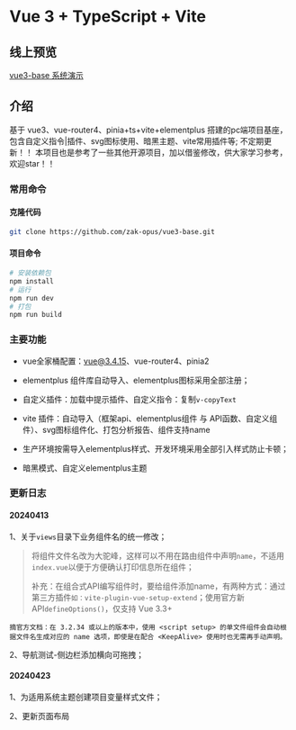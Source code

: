 # Vue 3 + TypeScript + Vite

## 线上预览

[vue3-base 系统演示](http://39.107.60.116:8080/vue3-base/)

## 介绍

基于 vue3、vue-router4、pinia+ts+vite+elementplus 搭建的pc端项目基座，包含自定义指令|插件、svg图标使用、暗黑主题、vite常用插件等;
不定期更新！！
本项目也是参考了一些其他开源项目，加以借鉴修改，供大家学习参考，欢迎star！！

### 常用命令

#### 克隆代码

```bash
git clone https://github.com/zak-opus/vue3-base.git
```

#### 项目命令

```bash
# 安装依赖包
npm install
# 运行
npm run dev
# 打包
npm run build
```

### 主要功能

+ vue全家桶配置：vue@3.4.15、vue-router4、pinia2
+ elementplus 组件库自动导入、elementplus图标采用全部注册；

+ 自定义插件：加载中提示插件、自定义指令：复制`v-copyText`
+ vite 插件：自动导入（框架api、elementplus组件 与 API函数、自定义组件）、svg图标组件化、打包分析报告、组件支持name
+ 生产环境按需导入elementplus样式、开发环境采用全部引入样式防止卡顿；
+ 暗黑模式、自定义elementplus主题



### 更新日志

#### 20240413

1、关于`views`目录下业务组件名的统一修改；

>  将组件文件名改为大驼峰，这样可以不用在路由组件中声明`name`，不适用`index.vue`以便于方便确认打印信息所在组件；
>
> 补充：在组合式API编写组件时，要给组件添加name，有两种方式：通过第三方插件`如：vite-plugin-vue-setup-extend`；使用官方新API`defineOptions()`，仅支持 Vue 3.3+

```
摘官方文档：在 3.2.34 或以上的版本中，使用 <script setup> 的单文件组件会自动根据文件名生成对应的 name 选项，即使是在配合 <KeepAlive> 使用时也无需再手动声明。
```

2、导航测试-侧边栏添加横向可拖拽；

#### 20240423

1、为适用系统主题创建项目变量样式文件；

2、更新页面布局